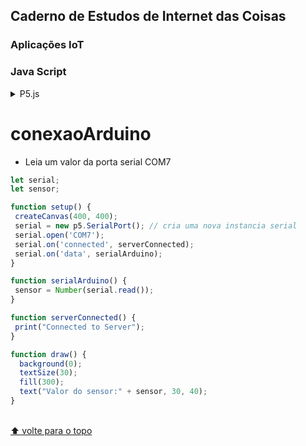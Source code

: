
## Caderno de Estudos de Internet das Coisas
### Aplicações IoT

### Java Script 

<details>
<summary>P5.js</summary>
 
* [`conexão com arduino`](#conexaoArduino)

</details>

# conexaoArduino

- Leia um valor da porta serial COM7
```js
let serial;
let sensor;

function setup() {  
 createCanvas(400, 400);
 serial = new p5.SerialPort(); // cria uma nova instancia serial
 serial.open('COM7');
 serial.on('connected', serverConnected);
 serial.on('data', serialArduino);   
}

function serialArduino() {
 sensor = Number(serial.read());
}

function serverConnected() {
 print("Connected to Server");
}

function draw() {
  background(0);
  textSize(30);
  fill(300);
  text("Valor do sensor:" + sensor, 30, 40);
}
```
</details>

<br>[⬆ volte para o topo](#contents)
